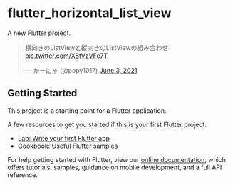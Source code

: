 # flutter_horizontal_list_view

A new Flutter project.

<blockquote class="twitter-tweet"><p lang="ja" dir="ltr">横向きのListViewと縦向きのListViewの組み合わせ <a href="https://t.co/X8tVzVFe7T">pic.twitter.com/X8tVzVFe7T</a></p>&mdash; かーにゃ (@popy1017) <a href="https://twitter.com/popy1017/status/1400429824355622914?ref_src=twsrc%5Etfw">June 3, 2021</a></blockquote> <script async src="https://platform.twitter.com/widgets.js" charset="utf-8"></script>

## Getting Started

This project is a starting point for a Flutter application.

A few resources to get you started if this is your first Flutter project:

- [Lab: Write your first Flutter app](https://flutter.dev/docs/get-started/codelab)
- [Cookbook: Useful Flutter samples](https://flutter.dev/docs/cookbook)

For help getting started with Flutter, view our
[online documentation](https://flutter.dev/docs), which offers tutorials,
samples, guidance on mobile development, and a full API reference.
